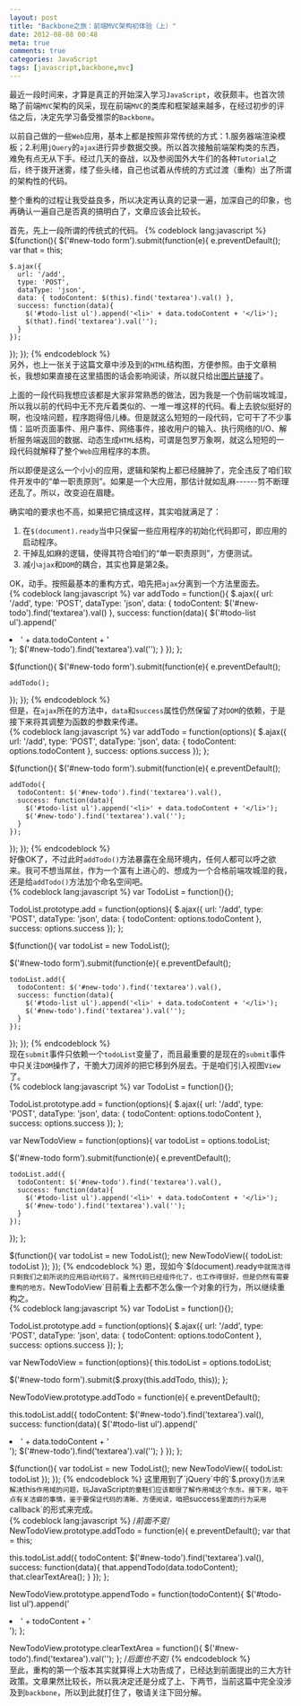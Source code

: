 ```yaml
---
layout: post
title: "Backbone之旅：前端MVC架构初体验（上）"
date: 2012-08-08 00:48
meta: true
comments: true
categories: JavaScript
tags: [javascript,backbone,mvc]
---
```

最近一段时间来，才算是真正的开始深入学习`JavaScript`，收获颇丰。也首次领略了前端`MVC`架构的风采，现在前端`MVC`的类库和框架越来越多，在经过初步的评估之后，决定先学习备受推崇的`Backbone`。 
 
以前自己做的一些`Web`应用，基本上都是按照非常传统的方式：1.服务器端渲染模板；2.利用`jQuery`的`ajax`进行异步数据交换。所以首次接触前端架构类的东西，难免有点无从下手。经过几天的奋战，以及参阅国外大牛们的各种`Tutorial`之后，终于拨开迷雾，缕了些头绪，自己也试着从传统的方式过渡（重构）出了所谓的架构性的代码。  

整个重构的过程让我受益良多，所以决定再认真的记录一遍，加深自己的印象，也再确认一遍自己是否真的搞明白了，文章应该会比较长。  

<!-- more -->

首先，先上一段所谓的传统式的代码。
{% codeblock lang:javascript %}
$(function(){
  $('#new-todo form').submit(function(e){
    e.preventDefault();
    var that = this;

    $.ajax({
      url: '/add',
      type: 'POST',
      dataType: 'json',
      data: { todoContent: $(this).find('textarea').val() },
      success: function(data){
        $('#todo-list ul').append('<li>' + data.todoContent + '</li>');
        $(that).find('textarea').val('');
      }
    });
  });
});
{% endcodeblock %}  
另外，也上一张关于这篇文章中涉及到的`HTML`结构图，方便参照。由于文章稍长，我想如果直接在这里插图的话会影响阅读，所以就只给出[图片链接](http://img.heroicyang.com/to-backbone-tutorial.png)了。 
 
上面的一段代码我想应该都是大家非常熟悉的做法，因为我是一个伪前端攻城湿，所以我以前的代码中无不充斥着类似的、一堆一堆这样的代码。看上去貌似挺好的啊，也没啥问题，程序跑得倍儿棒。但是就这么短短的一段代码，它可干了不少事情：监听页面事件、用户事件、网络事件，接收用户的输入、执行网络的I/O、解析服务端返回的数据、动态生成`HTML`结构，可谓是包罗万象啊，就这么短短的一段代码就解释了整个`Web`应用程序的本质。  

所以即便是这么一个小小的应用，逻辑和架构上都已经臃肿了，完全违反了咱们软件开发中的“单一职责原则”。如果是一个大应用，那估计就如乱麻------剪不断理还乱了。所以，改变迫在眉睫。 
 
确实咱的要求也不高，如果把它搞成这样，其实咱就满足了：

1. 在`$(document).ready`当中只保留一些应用程序的初始化代码即可，即应用的启动程序。  
2. 干掉乱如麻的逻辑，使得其符合咱们的“单一职责原则”，方便测试。  
3. 减小`ajax`和`DOM`的耦合，其实也算是第2条。  

OK，动手。按照最基本的重构方式，咱先把`ajax`分离到一个方法里面去。  
{% codeblock lang:javascript %}
var addTodo = function(){
  $.ajax({
    url: '/add',
    type: 'POST',
    dataType: 'json',
    data: { todoContent: $('#new-todo').find('textarea').val() },
    success: function(data){
      $('#todo-list ul').append('<li>' + data.todoContent + '</li>');
      $('#new-todo').find('textarea').val('');
    }
  });
};

$(function(){
  $('#new-todo form').submit(function(e){
    e.preventDefault();
    
    addTodo();
  });
});
{% endcodeblock %}  
但是，在`ajax`所在的方法中，`data`和`success`属性仍然保留了对`DOM`的依赖，于是接下来将其调整为函数的参数来传递。  
{% codeblock lang:javascript %}
var addTodo = function(options){
  $.ajax({
    url: '/add',
    type: 'POST',
    dataType: 'json',
    data: { todoContent: options.todoContent },
    success: options.success
  });
};

$(function(){
  $('#new-todo form').submit(function(e){
    e.preventDefault();
    
    addTodo({
      todoContent: $('#new-todo').find('textarea').val(),
      success: function(data){
        $('#todo-list ul').append('<li>' + data.todoContent + '</li>');
        $('#new-todo').find('textarea').val('');
      }
    });
  });
});
{% endcodeblock %}  
好像OK了，不过此时`addTodo()`方法暴露在全局环境内，任何人都可以呼之欲来。我可不想当屌丝，作为一个富有上进心的、想成为一个合格前端攻城湿的我，还是给`addTodo()`方法加个命名空间吧。  
{% codeblock lang:javascript %}
var TodoList = function(){};

TodoList.prototype.add = function(options){
  $.ajax({
    url: '/add',
    type: 'POST',
    dataType: 'json',
    data: { todoContent: options.todoContent },
    success: options.success
  });
};

$(function(){
  var todoList = new TodoList();

  $('#new-todo form').submit(function(e){
    e.preventDefault();
    
    todoList.add({
      todoContent: $('#new-todo').find('textarea').val(),
      success: function(data){
        $('#todo-list ul').append('<li>' + data.todoContent + '</li>');
        $('#new-todo').find('textarea').val('');
      }
    });
  });
});
{% endcodeblock %}  
现在`submit`事件只依赖一个`todoList`变量了，而且最重要的是现在的`submit`事件中只关注`DOM`操作了，干脆大刀阔斧的把它移到外层去。于是咱们引入视图`View`了。  
{% codeblock lang:javascript %}
var TodoList = function(){};

TodoList.prototype.add = function(options){
  $.ajax({
    url: '/add',
    type: 'POST',
    dataType: 'json',
    data: { todoContent: options.todoContent },
    success: options.success
  });
};

var NewTodoView = function(options){
  var todoList = options.todoList;

  $('#new-todo form').submit(function(e){
    e.preventDefault();
    
    todoList.add({
      todoContent: $('#new-todo').find('textarea').val(),
      success: function(data){
        $('#todo-list ul').append('<li>' + data.todoContent + '</li>');
        $('#new-todo').find('textarea').val('');
      }
    });
  });
};

$(function(){
  var todoList = new TodoList();
  new NewTodoView({ todoList: todoList });
});
{% endcodeblock %}  
恩，现如今`$(document).ready`中就简洁得只剩我们之前所说的应用启动代码了。虽然代码已经组件化了，也工作得很好，但是仍然有需要重构的地方。`NewTodoView`目前看上去都不怎么像一个对象的行为，所以继续重构之。  
{% codeblock lang:javascript %}
var TodoList = function(){};

TodoList.prototype.add = function(options){
  $.ajax({
    url: '/add',
    type: 'POST',
    dataType: 'json',
    data: { todoContent: options.todoContent },
    success: options.success
  });
};

var NewTodoView = function(options){
  this.todoList = options.todoList;

  $('#new-todo form').submit($.proxy(this.addTodo, this));
};

NewTodoView.prototype.addTodo = function(e){
  e.preventDefault();
    
  this.todoList.add({
    todoContent: $('#new-todo').find('textarea').val(),
    success: function(data){
      $('#todo-list ul').append('<li>' + data.todoContent + '</li>');
      $('#new-todo').find('textarea').val('');
    }
  });
};

$(function(){
  var todoList = new TodoList();
  new NewTodoView({ todoList: todoList });
});
{% endcodeblock %}  
这里用到了`jQuery`中的`$.proxy()`方法来解决`this`作用域的问题，玩`JavaScript`的童鞋们应该都很了解作用域这个东东。接下来，咱干点有关洁癖的事情，鉴于要保证代码的清晰、方便阅读，咱把`success`里面的行为采用`callback`的形式来完成。  
{% codeblock lang:javascript %}
/*前面不变*/
NewTodoView.prototype.addTodo = function(e){
  e.preventDefault();
  var that = this;

  this.todoList.add({
    todoContent: $('#new-todo').find('textarea').val(),
    success: function(data){
      that.appendTodo(data.todoContent);
      that.clearTextArea();
    }
  });
};

NewTodoView.prototype.appendTodo = function(todoContent){
  $('#todo-list ul').append('<li>' + todoContent + '</li>');
};

NewTodoView.prototype.clearTextArea = function(){
  $('#new-todo').find('textarea').val('');
};
/*后面也不变*/
{% endcodeblock %}  
至此，重构的第一个版本其实就算得上大功告成了，已经达到前面提出的三大方针政策。文章果然比较长，所以我决定还是分成了上、下两节，当前这篇中完全没涉及到`backbone`，所以到此就打住了，敬请关注下回分解。
